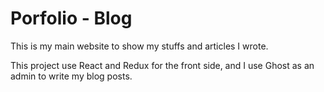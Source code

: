 # Porfolio - Blog

This is my main website to show my stuffs and articles I wrote.

This project use React and Redux for the front side, and I use Ghost as an admin to write my blog posts.
